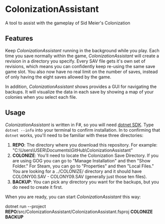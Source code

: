 # ColonizationAssistant
A tool to assist with the gameplay of Sid Meier's Colonization

## Features
Keep *ColonizationAssistant* running in the background while you play. Each time you save normally within the game, *ColonizationAssistant* will create a revision in a directory you specify. Every SAV file gets it's own set of revisions, which means you can confidently keep re-using the same save game slot. You also now have no real limit on the number of saves, instead of only having the eight saves allowed by the game.

In addition, *ColonizationAssistant* shows provides a GUI for navigating the backups. It will visualize the data in each save by showing a map of your colonies when you select each file.

## Usage

*ColonizationAssistant* is written in F#, so you will need [dotnet SDK](https://dotnet.microsoft.com/download). Type `dotnet --info` into your terminal to confirm installation. In  to confirming that `dotnet` works, you'll need to be familiar with these three directories:

1. **REPO**: The directory where you download this repository. For example: "C:\Users\USER\Documents\GitHub\ColonizationAssistant"
1. **COLONIZE**: You'll need to locate the Colonization Save Directory. If you are using GOG you can go to "Manage Installation" and then "Show Folder." For Steam, you can go to "Properties" and then "Local Files." You are looking for a ../COLONIZE/ directory and it should have COLONY00.SAV - COLONY09.SAV (generally just those ten files).
1. **BACKUP**: You can pick any directory you want for the backups, but you do need to create it first.

When you are ready, you can start *ColonizationAssistant* this way:

dotnet run --project **REPO**/src/ColonizationAssistant/ColonizationAssistant.fsproj **COLONIZE** **BACKUP**
